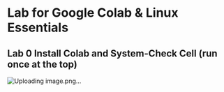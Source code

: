 # Lab for Google Colab & Linux Essentials

## Lab 0 Install Colab and System-Check Cell (run once at the top)

![Uploading image.png…]()



